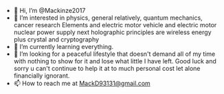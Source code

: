 - 👋 Hi, I’m @Mackinze2017
- 👀 I’m interested in physics, general relatively, quantum mechanics, cancer research
Elements and electric motor vehicle and electric motor nuclear power supply next 
holographic principles are wireless energy plus crystal and cryptography 
- 🌱 I’m currently learning everything. 
- 💞️ I’m looking for a peaceful lifestyle that doesn't demand all of my time with nothing to show for it and lose what little I have left. Good luck and sorry u can't continue to help it at to much personal cost let alone financially ignorant. 
- 📫 How to reach me at MackD93131@gmail.com 

<!---
Mackinze2017/Mackinze2017 is a ✨ special ✨ repository because its `README.md` (this file) appears on your GitHub profile.
You can click the Preview link to take a look at your changes.
--->
